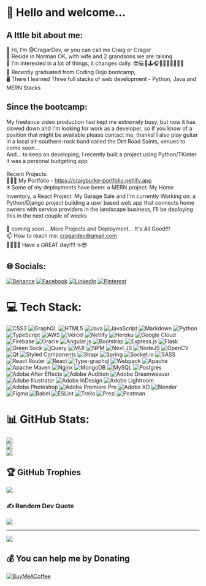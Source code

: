 # 💫 Hello and welcome...

## A lttle bit about me:
👋 Hi, I’m @CragarDev, or you can call me Craig or Cragar<br>🚁 Reside in Norman OK, with wife and 2 grandsons we are raising<br>👀 I’m interested in a lot of things, it changes daily. 😎💻📱🕹🎧🎸🎶🏡👨‍👩‍👦‍👦<br>🌱 Recently graduated from Coding Dojo bootcamp,<br>🖥 There I learned Three full stacks of web development - Python, Java and MERN Stacks<br>


## Since the bootcamp:
My freelance video production had kept me extremely busy, but now it has slowed down and I'm looking for work as a developer, so if you know of a position that might be available please contact me, thanks!
I also play guitar in a local alt-southern-rock band called the Dirt Road Saints, venues to come soon...<br>
And... to keep on developing, I recently built a project using Python/TKinter it was a personal budgeting app<br><br>Recent Projects:<br>     👨🏼‍💻  My Portfolio - https://craigburke-portfolio.netlify.app<br>     🖲  Some of my deployments have been: a MERN project: My Home Inventory, a React Project: My Garage Sale and I'm currently Working on: a Python/Django project building a user based web app that connects home owners with service providers in the landscape business, I'll be deploying this in the next couple of weeks<br><br>💞️ coming soon....More Projects and Deployment... It's All Good!!!<br>📫 How to reach me: cragardev@gmail.com<br>✌🏻✌🏻 Have a GREAT day!!!! ☕️😎<br>


## 🌐 Socials:
[![Behance](https://img.shields.io/badge/Behance-1769ff?logo=behance&logoColor=white)](https://behance.net/Cragar) [![Facebook](https://img.shields.io/badge/Facebook-%231877F2.svg?logo=Facebook&logoColor=white)](https://facebook.com/cragartoo) [![LinkedIn](https://img.shields.io/badge/LinkedIn-%230077B5.svg?logo=linkedin&logoColor=white)](https://linkedin.com/in/cragardev) [![Pinterest](https://img.shields.io/badge/Pinterest-%23E60023.svg?logo=Pinterest&logoColor=white)](https://pinterest.com/burke4188) 

# 💻 Tech Stack:
![CSS3](https://img.shields.io/badge/css3-%231572B6.svg?style=plastic&logo=css3&logoColor=white) ![GraphQL](https://img.shields.io/badge/-GraphQL-E10098?style=plastic&logo=graphql&logoColor=white) ![HTML5](https://img.shields.io/badge/html5-%23E34F26.svg?style=plastic&logo=html5&logoColor=white) ![Java](https://img.shields.io/badge/java-%23ED8B00.svg?style=plastic&logo=java&logoColor=white) ![JavaScript](https://img.shields.io/badge/javascript-%23323330.svg?style=plastic&logo=javascript&logoColor=%23F7DF1E) ![Markdown](https://img.shields.io/badge/markdown-%23000000.svg?style=plastic&logo=markdown&logoColor=white) ![Python](https://img.shields.io/badge/python-3670A0?style=plastic&logo=python&logoColor=ffdd54) ![TypeScript](https://img.shields.io/badge/typescript-%23007ACC.svg?style=plastic&logo=typescript&logoColor=white) ![AWS](https://img.shields.io/badge/AWS-%23FF9900.svg?style=plastic&logo=amazon-aws&logoColor=white) ![Vercel](https://img.shields.io/badge/vercel-%23000000.svg?style=plastic&logo=vercel&logoColor=white) ![Netlify](https://img.shields.io/badge/netlify-%23000000.svg?style=plastic&logo=netlify&logoColor=#00C7B7) ![Heroku](https://img.shields.io/badge/heroku-%23430098.svg?style=plastic&logo=heroku&logoColor=white) ![Google Cloud](https://img.shields.io/badge/Google%20Cloud-%234285F4.svg?style=plastic&logo=google-cloud&logoColor=white) ![Firebase](https://img.shields.io/badge/firebase-%23039BE5.svg?style=plastic&logo=firebase) ![Oracle](https://img.shields.io/badge/Oracle-F80000?style=plastic&logo=oracle&logoColor=white) ![Angular.js](https://img.shields.io/badge/angular.js-%23E23237.svg?style=plastic&logo=angularjs&logoColor=white) ![Bootstrap](https://img.shields.io/badge/bootstrap-%23563D7C.svg?style=plastic&logo=bootstrap&logoColor=white) ![Express.js](https://img.shields.io/badge/express.js-%23404d59.svg?style=plastic&logo=express&logoColor=%2361DAFB) ![Flask](https://img.shields.io/badge/flask-%23000.svg?style=plastic&logo=flask&logoColor=white) ![Green Sock](https://img.shields.io/badge/green%20sock-88CE02?style=plastic&logo=greensock&logoColor=white) ![jQuery](https://img.shields.io/badge/jquery-%230769AD.svg?style=plastic&logo=jquery&logoColor=white) ![MUI](https://img.shields.io/badge/MUI-%230081CB.svg?style=plastic&logo=material-ui&logoColor=white) ![NPM](https://img.shields.io/badge/NPM-%23000000.svg?style=plastic&logo=npm&logoColor=white) ![Next JS](https://img.shields.io/badge/Next-black?style=plastic&logo=next.js&logoColor=white) ![NodeJS](https://img.shields.io/badge/node.js-6DA55F?style=plastic&logo=node.js&logoColor=white) ![OpenCV](https://img.shields.io/badge/opencv-%23white.svg?style=plastic&logo=opencv&logoColor=white) ![Qt](https://img.shields.io/badge/Qt-%23217346.svg?style=plastic&logo=Qt&logoColor=white) ![Styled Components](https://img.shields.io/badge/styled--components-DB7093?style=plastic&logo=styled-components&logoColor=white) ![Strapi](https://img.shields.io/badge/strapi-%232E7EEA.svg?style=plastic&logo=strapi&logoColor=white) ![Spring](https://img.shields.io/badge/spring-%236DB33F.svg?style=plastic&logo=spring&logoColor=white) ![Socket.io](https://img.shields.io/badge/Socket.io-black?style=plastic&logo=socket.io&badgeColor=010101) ![SASS](https://img.shields.io/badge/SASS-hotpink.svg?style=plastic&logo=SASS&logoColor=white) ![React Router](https://img.shields.io/badge/React_Router-CA4245?style=plastic&logo=react-router&logoColor=white) ![React](https://img.shields.io/badge/react-%2320232a.svg?style=plastic&logo=react&logoColor=%2361DAFB) ![Type-graphql](https://img.shields.io/badge/-TypeGraphQL-%23C04392?style=plastic) ![Webpack](https://img.shields.io/badge/webpack-%238DD6F9.svg?style=plastic&logo=webpack&logoColor=black) ![Apache](https://img.shields.io/badge/apache-%23D42029.svg?style=plastic&logo=apache&logoColor=white) ![Apache Maven](https://img.shields.io/badge/Apache%20Maven-C71A36?style=plastic&logo=Apache%20Maven&logoColor=white) ![Nginx](https://img.shields.io/badge/nginx-%23009639.svg?style=plastic&logo=nginx&logoColor=white) ![MongoDB](https://img.shields.io/badge/MongoDB-%234ea94b.svg?style=plastic&logo=mongodb&logoColor=white) ![MySQL](https://img.shields.io/badge/mysql-%2300f.svg?style=plastic&logo=mysql&logoColor=white) ![Postgres](https://img.shields.io/badge/postgres-%23316192.svg?style=plastic&logo=postgresql&logoColor=white) ![Adobe After Effects](https://img.shields.io/badge/Adobe%20After%20Effects-9999FF.svg?style=plastic&logo=Adobe%20After%20Effects&logoColor=white) ![Adobe Audition](https://img.shields.io/badge/Adobe%20Audition-9999FF.svg?style=plastic&logo=Adobe%20Audition&logoColor=white) ![Adobe Dreamweaver](https://img.shields.io/badge/Adobe%20Dreamweaver-FF61F6.svg?style=plastic&logo=Adobe%20Dreamweaver&logoColor=white) ![Adobe Illustrator](https://img.shields.io/badge/adobeillustrator-%23FF9A00.svg?style=plastic&logo=adobeillustrator&logoColor=white) ![Adobe InDesign](https://img.shields.io/badge/Adobe%20InDesign-49021F?style=plastic&logo=adobeindesign&logoColor=white) ![Adobe Lightroom](https://img.shields.io/badge/Adobe%20Lightroom-31A8FF.svg?style=plastic&logo=Adobe%20Lightroom&logoColor=white) ![Adobe Photoshop](https://img.shields.io/badge/adobephotoshop-%2331A8FF.svg?style=plastic&logo=adobephotoshop&logoColor=white) ![Adobe Premiere Pro](https://img.shields.io/badge/Adobe%20Premiere%20Pro-9999FF.svg?style=plastic&logo=Adobe%20Premiere%20Pro&logoColor=white) ![Adobe XD](https://img.shields.io/badge/Adobe%20XD-470137?style=plastic&logo=Adobe%20XD&logoColor=#FF61F6) ![Blender](https://img.shields.io/badge/blender-%23F5792A.svg?style=plastic&logo=blender&logoColor=white) 	![Figma](https://img.shields.io/badge/figma-%23F24E1E.svg?style=plastic&logo=figma&logoColor=white) ![Babel](https://img.shields.io/badge/Babel-F9DC3e?style=plastic&logo=babel&logoColor=black) ![ESLint](https://img.shields.io/badge/ESLint-4B3263?style=plastic&logo=eslint&logoColor=white) ![Trello](https://img.shields.io/badge/Trello-%23026AA7.svg?style=plastic&logo=Trello&logoColor=white) ![Prezi](https://img.shields.io/badge/Prezi-%23000000.svg?style=plastic&logo=Prezi&logoColor=white) ![Postman](https://img.shields.io/badge/Postman-FF6C37?style=plastic&logo=postman&logoColor=white)
# 📊 GitHub Stats:
![](https://github-readme-stats.vercel.app/api?username=cragardev&theme=dark&hide_border=false&include_all_commits=true&count_private=true)<br/>
![](https://github-readme-streak-stats.herokuapp.com/?user=cragardev&theme=dark&hide_border=false)<br/>
![](https://github-readme-stats.vercel.app/api/top-langs/?username=cragardev&theme=dark&hide_border=false&include_all_commits=true&count_private=true&layout=compact)

## 🏆 GitHub Trophies
![](https://github-profile-trophy.vercel.app/?username=cragardev&theme=algolia&no-frame=false&no-bg=true&margin-w=4)

### ✍️ Random Dev Quote
![](https://quotes-github-readme.vercel.app/api?type=horizontal&theme=dark)


---
[![](https://visitcount.itsvg.in/api?id=cragardev&icon=0&color=2)](https://visitcount.itsvg.in)

  ## 💰 You can help me by Donating
  [![BuyMeACoffee](https://img.shields.io/badge/Buy%20Me%20a%20Coffee-ffdd00?style=for-the-badge&logo=buy-me-a-coffee&logoColor=black)](https://buymeacoffee.com/cragar) 

  <!-- Proudly created with GPRM ( https://gprm.itsvg.in ) -->
  
